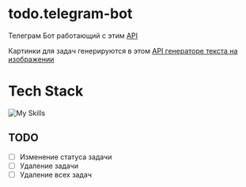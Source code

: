# todo.telegram-bot

Телеграм Бот работающий с этим [API](https://github.com/mice333/todo/tree/telegram-bot)

Картинки для задач генерируются в этом [API генераторе текста на изображении](https://github.com/mice333/ImageTextAdder)



# Tech Stack

![My Skills](https://skillicons.dev/icons?i=java,spring,docker,redis&theme=light)

## TODO

- [ ] Изменение статуса задачи
- [ ] Удаление задачи
- [ ] Удаление всех задач
